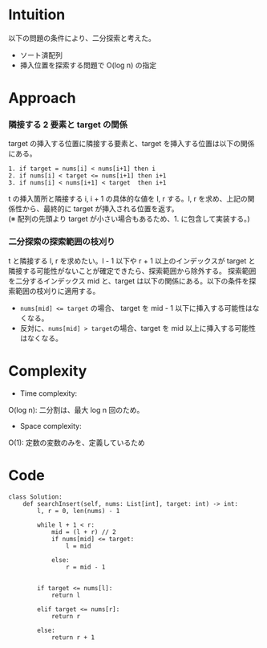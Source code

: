 
# Intuition
<!-- Describe your first thoughts on how to solve this problem. -->

以下の問題の条件により、二分探索と考えた。
- ソート済配列
- 挿入位置を探索する問題で O(log n) の指定


# Approach
<!-- Describe your approach to solving the problem. -->

### 隣接する 2 要素と target の関係

target の挿入する位置に隣接する要素と、target を挿入する位置は以下の関係にある。

```
1. if target = nums[i] < nums[i+1] then i 
2. if nums[i] < target <= nums[i+1] then i+1
3. if nums[i] < nums[i+1] < target  then i+1
```

t の挿入箇所と隣接する i, i + 1 の具体的な値を l, r する。l, r を求め、上記の関係性から、最終的に target が挿入される位置を返す。  
(※ 配列の先頭より target が小さい場合もあるため、1. に包含して実装する。)

### 二分探索の探索範囲の枝刈り

t と隣接する l, r を求めたい。l - 1 以下や r + 1 以上のインデックスが target と隣接する可能性がないことが確定できたら、探索範囲から除外する。
探索範囲を二分するインデックス mid と、target は以下の関係にある。以下の条件を探索範囲の枝刈りに適用する。

- `nums[mid] <= target` の場合、 target を mid - 1 以下に挿入する可能性はなくなる。
- 反対に、`nums[mid] > target`の場合、target を mid 以上に挿入する可能性はなくなる。


# Complexity
- Time complexity:
<!-- Add your time complexity here, e.g. $$O(n)$$ -->
O(log n): 二分割は、最大 log n 回のため。
- Space complexity:
<!-- Add your space complexity here, e.g. $$O(n)$$ -->
O(1): 定数の変数のみを、定義しているため

# Code
```python3 []
class Solution:
    def searchInsert(self, nums: List[int], target: int) -> int:
        l, r = 0, len(nums) - 1

        while l + 1 < r:
            mid = (l + r) // 2
            if nums[mid] <= target:
                l = mid
                
            else:
                r = mid - 1
        

        if target <= nums[l]: 
            return l

        elif target <= nums[r]:
            return r

        else:
            return r + 1
```
